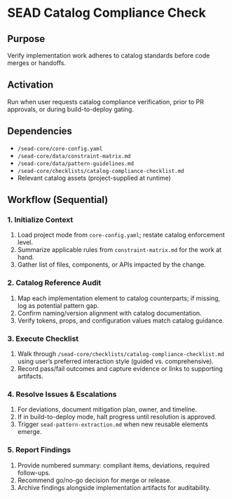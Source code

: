 <!-- Powered by SEAD-METHOD™ Core -->

# SEAD Catalog Compliance Check

## Purpose
Verify implementation work adheres to catalog standards before code merges or handoffs.

## Activation
Run when user requests catalog compliance verification, prior to PR approvals, or during build-to-deploy gating.

## Dependencies
- `/sead-core/core-config.yaml`
- `/sead-core/data/constraint-matrix.md`
- `/sead-core/data/pattern-guidelines.md`
- `/sead-core/checklists/catalog-compliance-checklist.md`
- Relevant catalog assets (project-supplied at runtime)

## Workflow (Sequential)

### 1. Initialize Context
1. Load project mode from `core-config.yaml`; restate catalog enforcement level.
2. Summarize applicable rules from `constraint-matrix.md` for the work at hand.
3. Gather list of files, components, or APIs impacted by the change.

### 2. Catalog Reference Audit
1. Map each implementation element to catalog counterparts; if missing, log as potential pattern gap.
2. Confirm naming/version alignment with catalog documentation.
3. Verify tokens, props, and configuration values match catalog guidance.

### 3. Execute Checklist
1. Walk through `/sead-core/checklists/catalog-compliance-checklist.md` using user’s preferred interaction style (guided vs. comprehensive).
2. Record pass/fail outcomes and capture evidence or links to supporting artifacts.

### 4. Resolve Issues & Escalations
1. For deviations, document mitigation plan, owner, and timeline.
2. If in build-to-deploy mode, halt progress until resolution is approved.
3. Trigger `sead-pattern-extraction.md` when new reusable elements emerge.

### 5. Report Findings
1. Provide numbered summary: compliant items, deviations, required follow-ups.
2. Recommend go/no-go decision for merge or release.
3. Archive findings alongside implementation artifacts for auditability.
